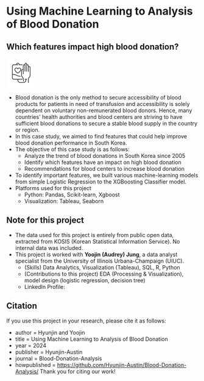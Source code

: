 # Using Machine Learning to Analysis of Blood Donation
## Which features impact high blood donation? 
![Blood_donation_img](https://github.com/Hyunjin-Austin/Blood-Donation-Analysis/blob/b11e44c3af60536b0b2ee32221b31fb819231d94/icons8-blood-donation-78.png)
* Blood donation is the only method to secure accessibility of blood products for patients in need of transfusion and accessibility is solely dependent on voluntary non-remunerated blood donors. Hence, many countries' health authorities and blood centers are striving to have sufficient blood donations to secure a stable blood supply in the country or region.
* In this case study, we aimed to find features that could help improve blood donation performance in South Korea.
* The objective of this case study is as follows:
  * Analyze the trend of blood donations in South Korea since 2005 
  * Identify which features have an impact on high blood donation
  * Recommendations for blood centers to increase blood donation
* To identify important features, we built various machine-learning models from simple Logistic Regression to the XGBoosting Classifier model.
* Platforms used for this project
  * Python: Pandas, Scikit-learn, Xgboost
  * Visualization: Tableau, Seaborn
## Note for this project
  * The data used for this project is entirely from public open data, extracted from KOSIS (Korean Statistical Information Service). No internal data was included.
  * This project is worked with **Yoojin (Audrey) Jung**, a data analyst specialist from the University of Illinois Urbana-Champaign (UIUC).
    * (Skills) Data Analytics, Visualization (Tableau), SQL, R, Python
    * (Contributions to this project) EDA (Processing & Visualization), model design (logistic regression, decision tree)
    * LinkedIn Profile:
## Citation
If you use this project in your research, please cite it as follows:
  * author = Hyunjin and Yoojin
  * title = Using Machine Learning to Analysis of Blood Donation
  * year = 2024
  * publisher = Hyunjin-Austin
  * journal = Blood-Donation-Analysis
  * howpublished = https://github.com/Hyunjin-Austin/Blood-Donation-Analysis/
Thank you for citing our work!
